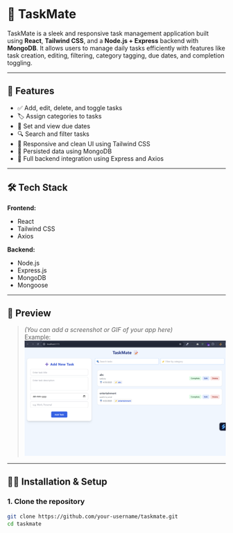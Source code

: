 # 📝 TaskMate

TaskMate is a sleek and responsive task management application built using **React**, **Tailwind CSS**, and a **Node.js + Express** backend with **MongoDB**. It allows users to manage daily tasks efficiently with features like task creation, editing, filtering, category tagging, due dates, and completion toggling.

---

## 🚀 Features

- ✅ Add, edit, delete, and toggle tasks
- 🏷️ Assign categories to tasks
- 📅 Set and view due dates
- 🔍 Search and filter tasks
- 🎨 Responsive and clean UI using Tailwind CSS
- 💾 Persisted data using MongoDB
- 📡 Full backend integration using Express and Axios

---

## 🛠️ Tech Stack

**Frontend:**
- React
- Tailwind CSS
- Axios

**Backend:**
- Node.js
- Express.js
- MongoDB
- Mongoose

---

## 📸 Preview

> *(You can add a screenshot or GIF of your app here)*  
> Example:  
> ![TaskMate Screenshot](./Screenshot.png)

---

## 🧑‍💻 Installation & Setup

### 1. Clone the repository
```bash
git clone https://github.com/your-username/taskmate.git
cd taskmate
